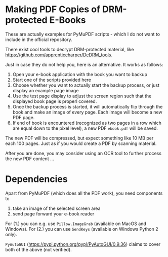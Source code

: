 # Making PDF Copies of DRM-protected E-Books
These are actually examples for PyMuPDF scripts - which I do not want to include in the official repository.

There exist cool tools to decrypt DRM-protected material, like https://github.com/apprenticeharper/DeDRM_tools.

Just in case they do not help you, here is an alternative.
It works as follows:

1. Open your e-book application with the book you want to backup
2. Start one of the scripts provided here
3. Choose whether you want to actually start the backup process, or just display an example page image
4. Use the test page display to adjust the screen region such that the displayed book page is properl covered.
5. Once the backup process is started, it will automatically flip through the book and make an image of every page. Each image will become a new PDF page.
6. If end of book is encountered (recognized as two pages in a row which are equal down to the pixel level), a new PDF ``ebook.pdf`` will be saved.

The new PDF will be compressed, but expect something like 10 MB per each 100 pages. Just as if you would create a PDF by scanning material.

After you are done, you may consider using an OCR tool to further process the new PDF content ...

# Dependencies
Apart from PyMuPDF (which does all the PDF work), you need components to

1. take an image of the selected screen area
2. send page forward your e-book reader

For (1.) you can e.g. use ``Pillow.ImageGrab`` (available on MacOS and Windows). For (2.) you can use `SendKeys` (available on Windows Python 2 only).

`PyAutoGUI` (https://pypi.python.org/pypi/PyAutoGUI/0.9.36) claims to cover both of the above (not verified).